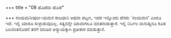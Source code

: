 +++
title = "08 ಹೊಡೆದು ಹೊಡೆ"

+++
ಸಂಯಮನೀಪುರೀ-ಯಮನ ರಾಜಧಾನಿ ಅಥವಾ ಪಟ್ಟಣ, ಇದರ ಇನ್ನೊಂದು ಹೆಸರು `ಸಂಯಮನ' ಎಂದೂ ಇದೆ. ಇಲ್ಲಿ ಯಾರೂ ಸುಳ್ಳಾಡುವುದಿಲ್ಲ. ಸತ್ಯವನ್ನೇ ಯಾವಾಗಲೂ ಮಾತನಾಡುತ್ತಾರೆ. ಇಲ್ಲಿ ನಿರ್ಬಲ ಮನುಷ್ಯನೂ ಕೂಡ ಬಲವಂತನೊಡನೆ ತನಗೆ ಮಾಡಿದ ಅನ್ಯಾಯಕ್ಕಾಗಿ ಪ್ರತೀಕಾರ ಮಾಡುತ್ತಾನೆ.